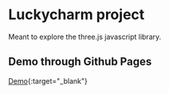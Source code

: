 # Luckycharm project
Meant to explore the three.js javascript library.

## Demo through Github Pages
[Demo](https://woutervanderven.github.io/luckycharm/){:target="_blank"}
